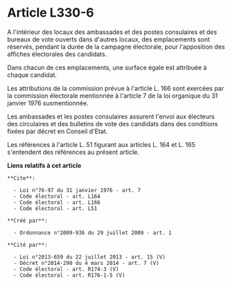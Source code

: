 # Article L330-6

A l'intérieur des locaux des ambassades et des postes consulaires et des bureaux de vote ouverts dans d'autres locaux, des
emplacements sont réservés, pendant la durée de la campagne électorale, pour l'apposition des affiches électorales des
candidats. 

Dans chacun de ces emplacements, une surface égale est attribuée à chaque candidat. 

Les attributions de la commission prévue à l'article L. 166 sont exercées par la commission électorale mentionnée à l'article
7 de la loi organique du 31 janvier 1976 susmentionnée. 

Les ambassades et les postes consulaires assurent l'envoi aux électeurs des circulaires et des bulletins de vote des
candidats dans des conditions fixées par décret en Conseil d'Etat. 

Les références à l'article L. 51 figurant aux articles L. 164 et L. 165 s'entendent des références au présent article.

**Liens relatifs à cet article**

	**Cite**:

	  - Loi n°76-97 du 31 janvier 1976 - art. 7
	  - Code électoral - art. L164
	  - Code électoral - art. L166
	  - Code électoral - art. L51

	**Créé par**:

	  - Ordonnance n°2009-936 du 29 juillet 2009 - art. 1

	**Cité par**:

	  - Loi n°2013-659 du 22 juillet 2013 - art. 15 (V)
	  - Décret n°2014-290 du 4 mars 2014 - art. 7 (V)
	  - Code électoral - art. R174-3 (V)
	  - Code électoral - art. R176-1-5 (V)
